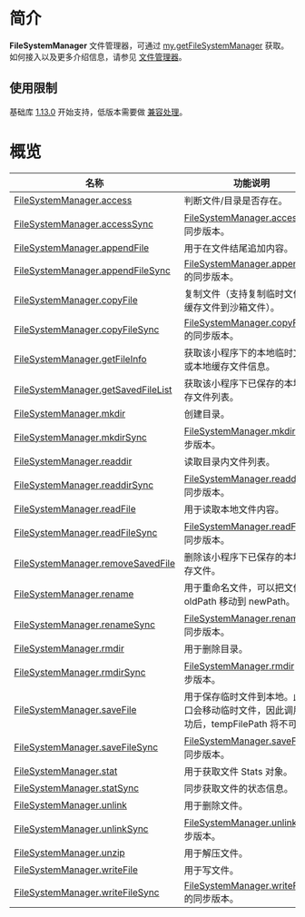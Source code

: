 
# 简介
**FileSystemManager** 文件管理器，可通过 [my.getFileSystemManager](https://opendocs.alipay.com/mini/0226oc) 获取。如何接入以及更多介绍信息，请参见 [文件管理器](https://opendocs.alipay.com/mini/introduce/022rw2)。

## 使用限制
基础库 [1.13.0](https://opendocs.alipay.com/mini/framework/lib) 开始支持，低版本需要做 [兼容处理](https://opendocs.alipay.com/mini/framework/compatibility)。

# 概览
| **名称** | **功能说明** |
| --- | --- |
| [FileSystemManager.access](https://opendocs.alipay.com/mini/0226oe) | 判断文件/目录是否存在。 |
| [FileSystemManager.accessSync](https://opendocs.alipay.com/mini/api/025027) | [FileSystemManager.access](https://opendocs.alipay.com/mini/api/0226oe) 的同步版本。 |
| [FileSystemManager.appendFile](https://opendocs.alipay.com/mini/api/0228qi) | 用于在文件结尾追加内容。 |
| [FileSystemManager.appendFileSync](https://opendocs.alipay.com/mini/api/025028) | [FileSystemManager.appendFile](https://opendocs.alipay.com/mini/api/0228qi) 的同步版本。 |
| [FileSystemManager.copyFile](https://opendocs.alipay.com/mini/api/0226of) | 复制文件（支持复制临时文件、缓存文件到沙箱文件）。 |
| [FileSystemManager.copyFileSync](https://opendocs.alipay.com/mini/api/024ytt) | [FileSystemManager.copyFile](https://opendocs.alipay.com/mini/api/0226of) 的同步版本。 |
| [FileSystemManager.getFileInfo](https://opendocs.alipay.com/mini/api/0226og) | 获取该小程序下的本地临时文件或本地缓存文件信息。 |
| [FileSystemManager.getSavedFileList](https://opendocs.alipay.com/mini/api/0228qj) | 获取该小程序下已保存的本地缓存文件列表。 |
| [FileSystemManager.mkdir](https://opendocs.alipay.com/mini/api/0226oh) | 创建目录。 |
| [FileSystemManager.mkdirSync](https://opendocs.alipay.com/mini/api/024ytu) | [FileSystemManager.mkdir](https://opendocs.alipay.com/mini/api/0226oh) 的同步版本。 |
| [FileSystemManager.readdir](https://opendocs.alipay.com/mini/api/0226oi) | 读取目录内文件列表。 |
| [FileSystemManager.readdirSync](https://opendocs.alipay.com/mini/api/024ytv) | [FileSystemManager.readdir](https://opendocs.alipay.com/mini/api/0226oi) 的同步版本。 |
| [FileSystemManager.readFile](https://opendocs.alipay.com/mini/api/0226oj) | 用于读取本地文件内容。 |
| [FileSystemManager.readFileSync](https://opendocs.alipay.com/mini/api/025029) | [FileSystemManager.readFile](https://opendocs.alipay.com/mini/api/0226oj) 的同步版本。 |
| [FileSystemManager.removeSavedFile](https://opendocs.alipay.com/mini/api/0229pv) | 删除该小程序下已保存的本地缓存文件。 |
| [FileSystemManager.rename](https://opendocs.alipay.com/mini/api/0229pw) | 用于重命名文件，可以把文件从 oldPath 移动到 newPath。 |
| [FileSystemManager.renameSync](https://opendocs.alipay.com/mini/api/024ytw) | [FileSystemManager.rename](https://opendocs.alipay.com/mini/api/0229pw) 的同步版本。 |
| [FileSystemManager.rmdir](https://opendocs.alipay.com/mini/api/0229px) | 用于删除目录。 |
| [FileSystemManager.rmdirSync](https://opendocs.alipay.com/mini/api/024ytx) | [FileSystemManager.rmdir](https://opendocs.alipay.com/mini/api/0229px) 的同步版本。 |
| [FileSystemManager.saveFile](https://opendocs.alipay.com/mini/api/022b6n) | 用于保存临时文件到本地。此接口会移动临时文件，因此调用成功后，tempFilePath 将不可用。 |
| [FileSystemManager.saveFileSync](https://opendocs.alipay.com/mini/api/02502a) | [FileSystemManager.saveFile](https://opendocs.alipay.com/mini/api/022b6n) 的同步版本。 |
| [FileSystemManager.stat](https://opendocs.alipay.com/mini/api/022b6o) | 用于获取文件 Stats 对象。 |
| [FileSystemManager.statSync](https://opendocs.alipay.com/mini/api/024whe) | 同步获取文件的状态信息。 |
| [FileSystemManager.unlink](https://opendocs.alipay.com/mini/api/022b6p) | 用于删除文件。 |
| [FileSystemManager.unlinkSync](https://opendocs.alipay.com/mini/api/024whc) | [FileSystemManager.unlink](https://opendocs.alipay.com/mini/api/022b6p) 的同步版本。 |
| [FileSystemManager.unzip](https://opendocs.alipay.com/mini/api/0229q3) | 用于解压文件。 |
| [FileSystemManager.writeFile](https://opendocs.alipay.com/mini/api/022b6s) | 用于写文件。 |
| [FileSystemManager.writeFileSync](https://opendocs.alipay.com/mini/api/024whd) | [FileSystemManager.writeFile](https://opendocs.alipay.com/mini/api/022b6s) 的同步版本。 |


